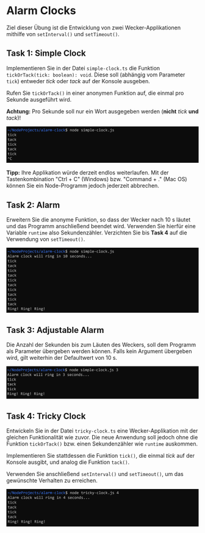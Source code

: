# Alarm Clocks

Ziel dieser Übung ist die Entwicklung von zwei Wecker-Applikationen mithilfe von `setInterval()` und `setTimeout()`.

## Task 1: Simple Clock

Implementieren Sie in der Datei `simple-clock.ts` die Funktion `tickOrTack(tick: boolean): void`. Diese soll (abhängig vom Parameter `tick`) entweder *tick* oder *tack* auf der Konsole ausgeben. 

Rufen Sie `tickOrTack()` in einer anonymen Funktion auf, die einmal pro Sekunde ausgeführt wird. 

**Achtung:** Pro Sekunde soll nur ein Wort ausgegeben werden (**nicht** *tick* **und** *tack*)!

![img](./pics/console1.png)

**Tipp:** Ihre Applikation würde derzeit endlos weiterlaufen. Mit der Tastenkombination "Ctrl + C" (Windows) bzw. "Command + ." (Mac OS) können Sie ein Node-Programm jedoch jederzeit abbrechen.

## Task 2: Alarm

Erweitern Sie die anonyme Funktion, so dass der Wecker nach 10 s läutet und das Programm anschließend beendet wird. Verwenden Sie hierfür eine Variable `runtime` also Sekundenzähler. Verzichten Sie bis **Task 4** auf die Verwendung von `setTimeout()`. 

![img](./pics/console2.png)

## Task 3: Adjustable Alarm

Die Anzahl der Sekunden bis zum Läuten des Weckers, soll dem Programm als Parameter übergeben werden können. Falls kein Argument übergeben wird, gilt weiterhin der Defaultwert von 10 s.

![img](./pics/console3.png)

## Task 4: Tricky Clock

Entwickeln Sie in der Datei `tricky-clock.ts` eine Wecker-Applikation mit der gleichen Funktionalität wie zuvor. Die neue Anwendung soll jedoch ohne die Funktion `tickOrTack()` bzw. einen Sekundenzähler wie `runtime` auskommen.

Implementieren Sie stattdessen die Funktion `tick()`, die einmal *tick* auf der Konsole ausgibt, und analog die Funktion `tack()`.

Verwenden Sie anschließend `setInterval()` und `setTimeout()`, um das gewünschte Verhalten zu erreichen.

![img](./pics/console4.png)